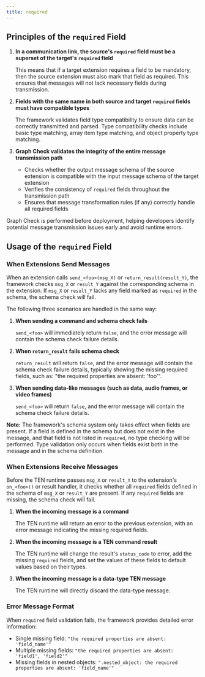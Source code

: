 ```yaml
---
title: required
---
```


## Principles of the `required` Field

1. **In a communication link, the source's `required` field must be a superset of the target's `required` field**

   This means that if a target extension requires a field to be mandatory, then the source extension must also mark that field as required. This ensures that messages will not lack necessary fields during transmission.

2. **Fields with the same name in both source and target `required` fields must have compatible types**

   The framework validates field type compatibility to ensure data can be correctly transmitted and parsed. Type compatibility checks include basic type matching, array item type matching, and object property type matching.

3. **Graph Check validates the integrity of the entire message transmission path**

   - Checks whether the output message schema of the source extension is compatible with the input message schema of the target extension
   - Verifies the consistency of `required` fields throughout the transmission path
   - Ensures that message transformation rules (if any) correctly handle all required fields

Graph Check is performed before deployment, helping developers identify potential message transmission issues early and avoid runtime errors.

## Usage of the `required` Field

### When Extensions Send Messages

When an extension calls `send_<foo>(msg_X)` or `return_result(result_Y)`, the framework checks `msg_X` or `result_Y` against the corresponding schema in the extension. If `msg_X` or `result_Y` lacks any field marked as `required` in the schema, the schema check will fail.

The following three scenarios are handled in the same way:

1. **When sending a command and schema check fails**

   `send_<foo>` will immediately return `false`, and the error message will contain the schema check failure details.

2. **When `return_result` fails schema check**

   `return_result` will return `false`, and the error message will contain the schema check failure details, typically showing the missing required fields, such as: "the required properties are absent: 'foo'".

3. **When sending data-like messages (such as data, audio frames, or video frames)**

   `send_<foo>` will return `false`, and the error message will contain the schema check failure details.

**Note:** The framework's schema system only takes effect when fields are present. If a field is defined in the schema but does not exist in the message, and that field is not listed in `required`, no type checking will be performed. Type validation only occurs when fields exist both in the message and in the schema definition.

### When Extensions Receive Messages

Before the TEN runtime passes `msg_X` or `result_Y` to the extension's `on_<foo>()` or result handler, it checks whether all `required` fields defined in the schema of `msg_X` or `result_Y` are present. If any `required` fields are missing, the schema check will fail.

1. **When the incoming message is a command**

   The TEN runtime will return an error to the previous extension, with an error message indicating the missing required fields.

2. **When the incoming message is a TEN command result**

   The TEN runtime will change the result's `status_code` to error, add the missing `required` fields, and set the values of these fields to default values based on their types.

3. **When the incoming message is a data-type TEN message**

   The TEN runtime will directly discard the data-type message.

### Error Message Format

When `required` field validation fails, the framework provides detailed error information:

- Single missing field: `"the required properties are absent: 'field_name'"`
- Multiple missing fields: `"the required properties are absent: 'field1', 'field2'"`
- Missing fields in nested objects: `".nested_object: the required properties are absent: 'field_name'"`

